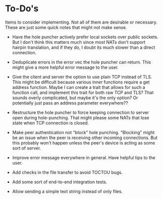 # To-Do's
Items to consider implementing. Not all of them are desirable or necessary.
These are just some quick notes that might not make sense.

- Have the hole puncher actively prefer local sockets over public sockets.
But I don't think this matters much since
most NATs don't support hairpin translation, and if they do, I doubt its much slower than a direct connection.

- Deduplicate errors in the error vec the hole puncher can return.
This might give a more helpful error message to the user.

- Give the client and server the option to use plain TCP instead of TLS.
This might be difficult because various inner functions require a get address function.
Maybe I can create a trait that allows for such a function call, and implement this trait
for both raw TCP and TLS? That sounds overly complicated, but maybe it's the only option?
Or potentially just pass an address parameter everywhere??

- Restructure the hole puncher to force keeping connection to server open
during hole-punching. That might please some NATs that lose state when TCP connection is closed.

- Make peer authentication not "block" hole punching.
"Blocking" might be an issue when the peer is receiving other
incoming connections. But this probably won't happen unless
the peer's device is acting as some sort of server.

- Improve error message everywhere in general. Have helpful tips to the user.

- Add checks in the file transfer to avoid TOCTOU bugs.

- Add some sort of end-to-end integration tests.

- Allow sending a simple text string instead of only files.
